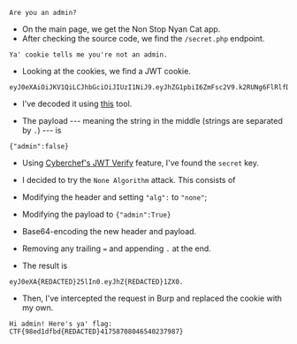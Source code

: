 ```
Are you an admin?
```

- On the main page, we get the Non Stop Nyan Cat app. 
- After checking the source code, we find the `/secret.php` endpoint.

```
Ya' cookie tells me you're not an admin.
```

- Looking at the cookies, we find a JWT cookie.

```
eyJ0eXAiOiJKV1QiLCJhbGciOiJIUzI1NiJ9.eyJhZG1pbiI6ZmFsc2V9.k2RUNg6FlRlfDjQUAQmDzPLrzZL0_sarBgiWtNr4cpE
```

- I've decoded it using [this](https://jwt.io/) tool.

- The payload --- meaning the string in the middle (strings are separated by `.`) --- is

```
{"admin":false}
```

- Using [Cyberchef's JWT Verify](https://cyberchef.org/#recipe=JWT_Verify('secret')&input=ZXlKMGVYQWlPaUpLVjFRaUxDSmhiR2NpT2lKSVV6STFOaUo5LmV5SmhaRzFwYmlJNlptRnNjMlY5LmsyUlVOZzZGbFJsZkRqUVVBUW1EelBMcnpaTDBfc2FyQmdpV3ROcjRjcEU) feature, I've found the `secret` key.

- I decided to try the `None Algorithm` attack. This consists of

- Modifying the header and setting `"alg":` to `"none"`; 
- Modifying the payload to `{"admin":True}`
- Base64-encoding the new header and payload.
- Removing any trailing `=` and appending `.` at the end.
- The result is

```
eyJ0eXA{REDACTED}25lIn0.eyJhZ{REDACTED}1ZX0.
```

- Then, I've intercepted the request in Burp and replaced the cookie with my own.

```
Hi admin! Here's ya' flag: CTF{98ed1dfbd{REDACTED}41758708046540237987}
```

